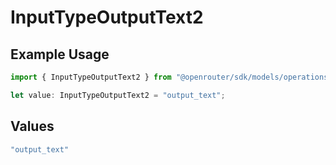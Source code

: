 # InputTypeOutputText2

## Example Usage

```typescript
import { InputTypeOutputText2 } from "@openrouter/sdk/models/operations";

let value: InputTypeOutputText2 = "output_text";
```

## Values

```typescript
"output_text"
```